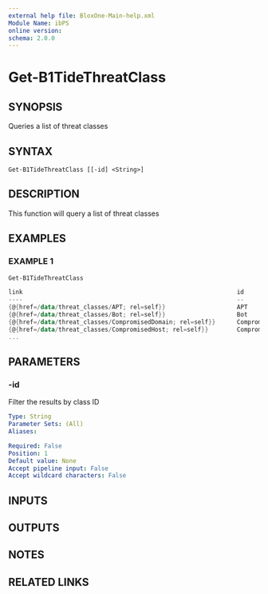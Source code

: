 ```yaml
---
external help file: BloxOne-Main-help.xml
Module Name: ibPS
online version:
schema: 2.0.0
---
```


# Get-B1TideThreatClass

## SYNOPSIS
Queries a list of threat classes

## SYNTAX

```
Get-B1TideThreatClass [[-id] <String>]
```

## DESCRIPTION
This function will query a list of threat classes

## EXAMPLES

### EXAMPLE 1
```powershell
Get-B1TideThreatClass

link                                                            id                     name                      updated
----                                                            --                     ----                      -------
{@{href=/data/threat_classes/APT; rel=self}}                    APT                    APT                       3/2/2016 6:57:24PM
{@{href=/data/threat_classes/Bot; rel=self}}                    Bot                    Bot                       3/2/2016 6:57:24PM
{@{href=/data/threat_classes/CompromisedDomain; rel=self}}      CompromisedDomain      Compromised Domain
{@{href=/data/threat_classes/CompromisedHost; rel=self}}        CompromisedHost        Compromised Host
...
```

## PARAMETERS

### -id
Filter the results by class ID

```yaml
Type: String
Parameter Sets: (All)
Aliases:

Required: False
Position: 1
Default value: None
Accept pipeline input: False
Accept wildcard characters: False
```

## INPUTS

## OUTPUTS

## NOTES

## RELATED LINKS
